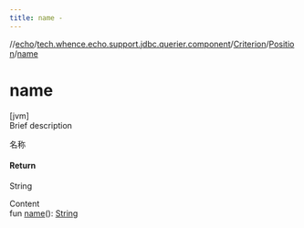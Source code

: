 ```yaml
---
title: name -
---
```

//[echo](../../../index.md)/[tech.whence.echo.support.jdbc.querier.component](../../index.md)/[Criterion](../index.md)/[Position](index.md)/[name](name.md)



# name  
[jvm]  
Brief description  


名称



#### Return  


String

  
Content  
fun [name](name.md)(): [String](https://kotlinlang.org/api/latest/jvm/stdlib/kotlin/-string/index.html)  



